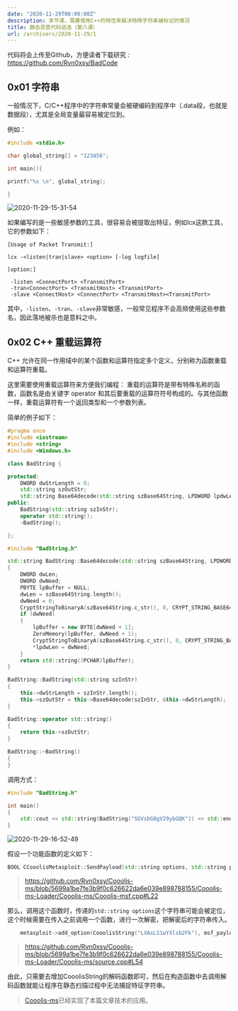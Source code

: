 ```yaml
---
date: "2020-11-29T00:00:00Z"
description: 本节课，需要使用C++的特性来解决特殊字符串被标记的情况
title: 静态恶意代码逃逸（第八课）
url: /archivers/2020-11-29/1
---
```


代码将会上传至Github，方便读者下载研究 : https://github.com/Rvn0xsy/BadCode

## 0x01 字符串

一般情况下，C/C++程序中的字符串常量会被硬编码到程序中（.data段，也就是数据段），尤其是全局变量最容易被定位到。

例如：

```c
#include <stdio.h>

char global_string[] = "123456";

int main(){

printf("%s \n", global_string);

}
```

![2020-11-29-15-31-54](https://images.payloads.online/a794ebcc-4f5f-11ec-b264-00d861bf4abb.png)

如果编写的是一些敏感参数的工具，很容易会被提取出特征，例如lcx这款工具，它的参数如下：

```
[Usage of Packet Transmit:]

lcx -<listen|tran|slave> <option> [-log logfile]

[option:]

 -listen <ConnectPort> <TransmitPort>
 -tran<ConnectPort> <TransmitHost> <TransmitPort>
 -slave <ConnectHost> <ConnectPort> <TransmitHost><TransmitPort>
```

其中，`-listen`、`-tran`、`-slave`非常敏感，一般常见程序不会高频使用这些参数名，因此落地被杀也是意料之中。

## 0x02 C++ 重载运算符

C++ 允许在同一作用域中的某个函数和运算符指定多个定义，分别称为函数重载和运算符重载。

这里需要使用重载运算符来方便我们编程：
重载的运算符是带有特殊名称的函数，函数名是由关键字 operator 和其后要重载的运算符符号构成的。与其他函数一样，重载运算符有一个返回类型和一个参数列表。


简单的例子如下：

```c++
#pragma once
#include <iostream>
#include <string>
#include <Windows.h>

class BadString {

protected:
	DWORD dwStrLength = 0;
	std::string szOutStr;
	std::string Base64decode(std::string szBase64String, LPDWORD lpdwLen);
public:
	BadString(std::string szInStr);
	operator std::string();
	~BadString();

};
```


```c++
#include "BadString.h"

std::string BadString::Base64decode(std::string szBase64String, LPDWORD lpdwLen)
{
	DWORD dwLen;
	DWORD dwNeed;
	PBYTE lpBuffer = NULL;
	dwLen = szBase64String.length();
	dwNeed = 0;
	CryptStringToBinaryA(szBase64String.c_str(), 0, CRYPT_STRING_BASE64, NULL, &dwNeed, NULL, NULL);
	if (dwNeed)
	{
		lpBuffer = new BYTE[dwNeed + 1];
		ZeroMemory(lpBuffer, dwNeed + 1);
		CryptStringToBinaryA(szBase64String.c_str(), 0, CRYPT_STRING_BASE64, lpBuffer, &dwNeed, NULL, NULL);
		*lpdwLen = dwNeed;
	}
	return std::string((PCHAR)lpBuffer);
}

BadString::BadString(std::string szInStr)
{
	this->dwStrLength = szInStr.length();
	this->szOutStr = this->Base64decode(szInStr, &this->dwStrLength);
}

BadString::operator std::string()
{
	return this->szOutStr;
}

BadString::~BadString()
{
}
```

调用方式：

```c++
#include "BadString.h"

int main()
{
    std::cout << std::string(BadString("SGVsbG8gV29ybGQK")) << std::endl;
}
```

![2020-11-29-16-52-49](https://images.payloads.online/a7df63b4-4f5f-11ec-b5a8-00d861bf4abb.png)


假设一个功能函数的定义如下：

```c++
BOOL CCooolisMetasploit::SendPayload(std::string options, std::string payload)
```
> https://github.com/Rvn0xsy/Cooolis-ms/blob/5699a1be7fe3b9f0c626622da6e039e898788155/Cooolis-ms-Loader/Cooolis-ms/Cooolis-msf.cpp#L22

那么，调用这个函数时，传递的`std::string options`这个字符串可能会被定位，这个时候需要在传入之前调用一个函数，进行一次解密，把解密后的字符串传入。


```c++
	metasploit->add_option(CooolisString("LXAsLS1wYXlsb2Fk"), msf_payload, CooolisString("UGF5bG9hZCBOYW1lLCBlLmcuIHdpbmRvd3MvbWV0ZXJwcmV0ZXIvcmV2ZXJzZV90Y3A="))->default_str(CooolisString("d2luZG93cy9tZXRlcnByZXRlci9yZXZlcnNlX3RjcA=="));
```

> https://github.com/Rvn0xsy/Cooolis-ms/blob/5699a1be7fe3b9f0c626622da6e039e898788155/Cooolis-ms-Loader/Cooolis-ms/source.cpp#L54


由此，只需要去增加CooolisString的解码函数即可，然后在构造函数中去调用解码函数就能让程序在静态扫描过程中无法捕捉特征字符串。

> [Cooolis-ms](https://github.com/Rvn0xsy/Cooolis-ms)已经实现了本篇文章技术的应用。